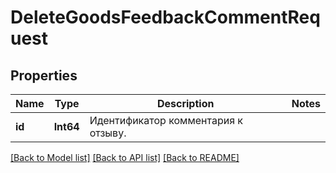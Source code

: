 # DeleteGoodsFeedbackCommentRequest

## Properties
Name | Type | Description | Notes
------------ | ------------- | ------------- | -------------
**id** | **Int64** | Идентификатор комментария к отзыву.  | 

[[Back to Model list]](../README.md#documentation-for-models) [[Back to API list]](../README.md#documentation-for-api-endpoints) [[Back to README]](../README.md)


